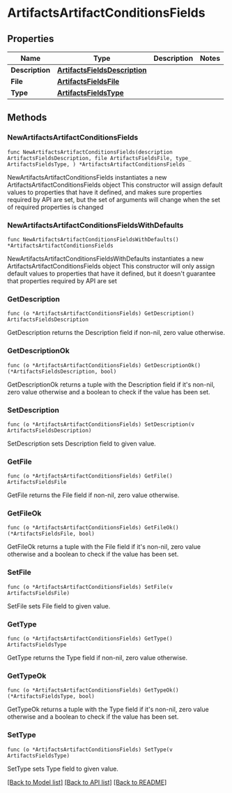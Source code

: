 # ArtifactsArtifactConditionsFields

## Properties

Name | Type | Description | Notes
------------ | ------------- | ------------- | -------------
**Description** | [**ArtifactsFieldsDescription**](ArtifactsFieldsDescription.md) |  | 
**File** | [**ArtifactsFieldsFile**](ArtifactsFieldsFile.md) |  | 
**Type** | [**ArtifactsFieldsType**](ArtifactsFieldsType.md) |  | 

## Methods

### NewArtifactsArtifactConditionsFields

`func NewArtifactsArtifactConditionsFields(description ArtifactsFieldsDescription, file ArtifactsFieldsFile, type_ ArtifactsFieldsType, ) *ArtifactsArtifactConditionsFields`

NewArtifactsArtifactConditionsFields instantiates a new ArtifactsArtifactConditionsFields object
This constructor will assign default values to properties that have it defined,
and makes sure properties required by API are set, but the set of arguments
will change when the set of required properties is changed

### NewArtifactsArtifactConditionsFieldsWithDefaults

`func NewArtifactsArtifactConditionsFieldsWithDefaults() *ArtifactsArtifactConditionsFields`

NewArtifactsArtifactConditionsFieldsWithDefaults instantiates a new ArtifactsArtifactConditionsFields object
This constructor will only assign default values to properties that have it defined,
but it doesn't guarantee that properties required by API are set

### GetDescription

`func (o *ArtifactsArtifactConditionsFields) GetDescription() ArtifactsFieldsDescription`

GetDescription returns the Description field if non-nil, zero value otherwise.

### GetDescriptionOk

`func (o *ArtifactsArtifactConditionsFields) GetDescriptionOk() (*ArtifactsFieldsDescription, bool)`

GetDescriptionOk returns a tuple with the Description field if it's non-nil, zero value otherwise
and a boolean to check if the value has been set.

### SetDescription

`func (o *ArtifactsArtifactConditionsFields) SetDescription(v ArtifactsFieldsDescription)`

SetDescription sets Description field to given value.


### GetFile

`func (o *ArtifactsArtifactConditionsFields) GetFile() ArtifactsFieldsFile`

GetFile returns the File field if non-nil, zero value otherwise.

### GetFileOk

`func (o *ArtifactsArtifactConditionsFields) GetFileOk() (*ArtifactsFieldsFile, bool)`

GetFileOk returns a tuple with the File field if it's non-nil, zero value otherwise
and a boolean to check if the value has been set.

### SetFile

`func (o *ArtifactsArtifactConditionsFields) SetFile(v ArtifactsFieldsFile)`

SetFile sets File field to given value.


### GetType

`func (o *ArtifactsArtifactConditionsFields) GetType() ArtifactsFieldsType`

GetType returns the Type field if non-nil, zero value otherwise.

### GetTypeOk

`func (o *ArtifactsArtifactConditionsFields) GetTypeOk() (*ArtifactsFieldsType, bool)`

GetTypeOk returns a tuple with the Type field if it's non-nil, zero value otherwise
and a boolean to check if the value has been set.

### SetType

`func (o *ArtifactsArtifactConditionsFields) SetType(v ArtifactsFieldsType)`

SetType sets Type field to given value.



[[Back to Model list]](../README.md#documentation-for-models) [[Back to API list]](../README.md#documentation-for-api-endpoints) [[Back to README]](../README.md)


